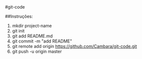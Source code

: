 #git-code

##Instruções:
1. mkdir project-name
2. git init
3. git add README.md
4. git commit -m "add README"
5. git remote add origin https://github.com/Cambara/git-code.git
6. git push -u origin master
 



